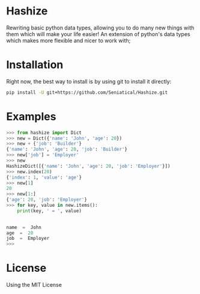 # Hashize

Rewriting basic python data types, allowing you to do many new things with them which will make your life easier!
An extension of python's data types which makes more flexible and nicer to work with;

# Installation

Right now, the best way to install is by using git to install it directly:
```bash
pip install -U git+https://github.com/Seniatical/Hashize.git
```

# Examples

```py
>>> from hashize import Dict
>>> new = Dict({'name': 'John', 'age': 20})
>>> new + {'job': 'Builder'}
{'name': 'John', 'age': 20, 'job': 'Builder'}
>>> new['job'] = 'Employer'
>>> new
HashizeDict([{'name': 'John', 'age': 20, 'job': 'Employer'}])
>>> new.index(20)
{'index': 1, 'value': 'age'}
>>> new[1]
20
>>> new[1:]
{'age': 20, 'job': 'Employer'}
>>> for key, value in new.items():
	print(key, ' = ', value)

	
name  =  John
age  =  20
job  =  Employer
>>> 
```

# License
Using the MIT License


